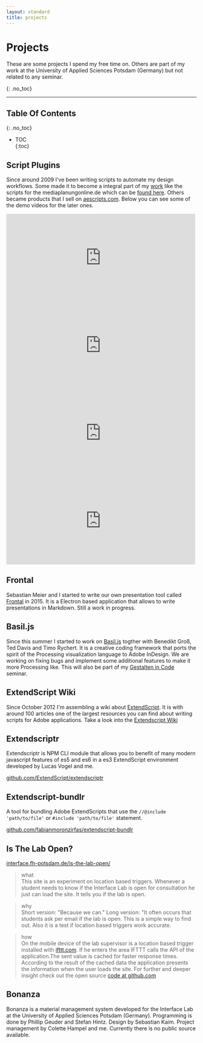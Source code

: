 ```yaml
---  
layout: standard
title: projects
---  
```


# Projects  

These are some projects I spend my free time on. Others are part of my work at the University of Applied Sciences Potsdam (Germany) but not related to any seminar.  

{: .no_toc}

-----


## Table Of Contents
{: .no_toc}
* TOC  
{:toc}


## Script Plugins   

Since around 2009 I've been writing scripts to automate my design workflows. Some made it to become a integral part of my <a href="/work/">work</a> like the scripts for the mediaplanungonline.de which can be [found here](https://github.com/fabianmoronzirfas/mpo-id-tools). Others became products that I sell on [aescripts.com](http://aescripts.com/authors/f-l/fabiantheblind/). Below you can see some of the demo videos for the later ones.  

<div class="thumbs">

<!-- locations -->
<iframe src="https://player.vimeo.com/video/54717636?loop=1" width="500" height="232" frameborder="0" webkitallowfullscreen mozallowfullscreen allowfullscreen></iframe>
<!-- swissd -->
<iframe src="https://player.vimeo.com/video/53158182?loop=1" width="500" height="232" frameborder="0" webkitallowfullscreen mozallowfullscreen allowfullscreen></iframe>
<!-- monoline -->
<iframe src="https://player.vimeo.com/video/64222693?loop=1" width="500" height="232" frameborder="0" webkitallowfullscreen mozallowfullscreen allowfullscreen></iframe>
<!-- aemap -->
<iframe src="https://player.vimeo.com/video/39960358?loop=1" width="500" height="232" frameborder="0" webkitallowfullscreen mozallowfullscreen allowfullscreen></iframe>

</div>
<div class="clear-float">
</div>

## Frontal  

Sebastian Meier and I started to write our own presentation tool called [Frontal](http://frontal.io/) in 2015. It is a Electron based application that allows to write presentations in Markdown. Still a work in progress.   

## Basil.js  

Since this summer I started to work on [Basil.js](http://basiljs.ch/) togther with Benedikt Groß, Ted Davis and  Timo Rychert. It is a creative coding framework that ports the spirit of the Processing visualization language to Adobe InDesign. We are working on fixing bugs and implement some additional features to make it more Processing like. This will also be part of my <a href="/teaching/#gestalten-in-code">Gestalten in Code</a> seminar.  

## ExtendScript Wiki

Since October 2012 I'm assembling a wiki about [ExtendScript](https://en.wikipedia.org/wiki/ExtendScript). It is with around 100 articles one of the largest resources you can find about writing scripts for Adobe applications. Take a look into the [Extendscript Wiki](https://github.com/extendscript/wiki/wiki) 

## Extendscriptr   

Extendscriptr is NPM CLI module that allows you to benefit of many modern javascript features of es5 and es6 in a es3 ExtendScript environment developed by Lucas Vogel and me.  

[github.com/ExtendScript/extendscriptr](https://github.com/ExtendScript/extendscriptr)

## Extendscript-bundlr  

A tool for bundling Adobe ExtendScripts that use the `//@include 'path/to/file'` or `#include 'path/to/file'` statement.  

[github.com/fabianmoronzirfas/extendscript-bundlr](https://github.com/fabianmoronzirfas/extendscript-bundlr)

## Is The Lab Open?  

[interface.fh-potsdam.de/is-the-lab-open/](https://interface.fh-potsdam.de/is-the-lab-open/)  

> what  
> This site is an experiment on location based triggers. Whenever a student needs to know if the Interface Lab is open for consultation he just can load the site. It tells you if the lab is open.  

>why  
>Short version: "Because we can." Long version: "It often occurs that students ask per email if the lab is open. This is a simple way to find out. Also it is a test if location based triggers work accurate.  

>how  
>On the mobile device of the lab supervisor is a location based trigger installed with <a href="https://ifttt.com">ifttt.com</a>. If he enters the area IFTTT calls the API of the application.The sent value is cached for faster response times. According to the result of the cached data the application presents the information when the user loads the site. For further and deeper insight check out the open source <a href="https://github.com/FH-Potsdam/is-the-lab-open">code at github.com</a>  


## Bonanza  

Bonanza is a material management system developed for the Interface Lab at the University of Applied Sciences Potsdam (Germany). Programming is done by Phillip Geuder and Stefan Hintz. Design by Sebastian Kaim. Project management by Colette Hampel and me. Currently there is no public source available.  





